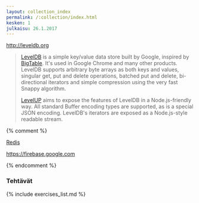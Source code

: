 ```yaml
---
layout: collection_index
permalink: /:collection/index.html
kesken: 1
julkaisu: 26.1.2017
---
```


<http://leveldb.org>

> [LevelDB][LevelDB] is a simple key/value data store built by Google, inspired by [BigTable][BigTable]. It's used in Google Chrome and many other products. LevelDB supports arbitrary byte arrays as both keys and values, singular get, put and delete operations, batched put and delete, bi-directional iterators and simple compression using the very fast Snappy algorithm.
> 
> [LevelUP][LevelUP] aims to expose the features of LevelDB in a Node.js-friendly way. All standard Buffer encoding types are supported, as is a special JSON encoding. LevelDB's iterators are exposed as a Node.js-style readable stream.

[LevelDB]: http://leveldb.org 
[LevelUP]: https://github.com/Level/levelup/blob/master/README.md
[BigTable]: https://research.google.com/archive/bigtable.html

{% comment %}

[Redis][redis]

[redis]: https://redis.io

<https://firebase.google.com>

{% endcomment %}

### Tehtävät

{% include exercises_list.md %}

